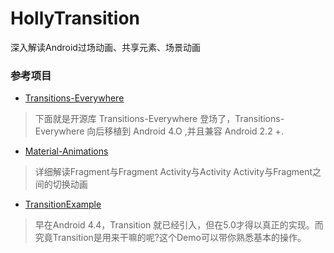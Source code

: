 # HollyTransition
深入解读Android过场动画、共享元素、场景动画


### 参考项目
- [Transitions-Everywhere](https://github.com/andkulikov/Transitions-Everywhere)
> 下面就是开源库 Transitions-Everywhere 登场了，Transitions-Everywhere 向后移植到 Android 4.O ,并且兼容 Android 2.2 +.

- [Material-Animations](https://github.com/lgvalle/Material-Animations)
> 详细解读Fragment与Fragment Activity与Activity Activity与Fragment之间的切换动画

- [TransitionExample](https://github.com/WakeHao/TransitionExample)
> 早在Android 4.4，Transition 就已经引入，但在5.0才得以真正的实现。而究竟Transition是用来干嘛的呢?这个Demo可以带你熟悉基本的操作。

